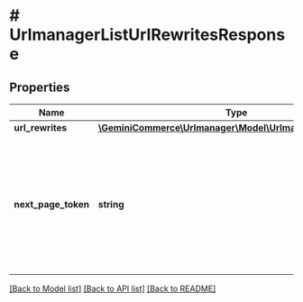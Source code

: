 # # UrlmanagerListUrlRewritesResponse


## Properties


Name | Type | Description | Notes
------------ | ------------- | ------------- | -------------
**url_rewrites**| [**\GeminiCommerce\Urlmanager\Model\UrlmanagerUrlRewrite[]**](UrlmanagerUrlRewrite.md) |   | [optional]
**next_page_token**| **string** | A token that can be sent as &#x60;page_token&#x60; to retrieve the next page. If this field is omitted, there are no subsequent pages.  | [optional]


[[Back to Model list]](../../README.md#models) [[Back to API list]](../../README.md#endpoints) [[Back to README]](../../README.md)